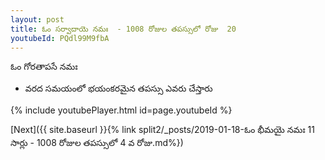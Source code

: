 ```yaml
---
layout: post
title: ఓం సర్వాదాయె నమః  - 1008 రోజుల తపస్సులో రోజు  20
youtubeId: PQdl99M9fbA
---
```

 
 
 ఓం గోరతాపసే నమః  
 
 -  వరద సమయంలో భయంకరమైన తపస్సు ఎవరు చేస్తారు 
 
  
 
  
 
 
 
 
 
 


{% include youtubePlayer.html id=page.youtubeId %}
 
[Next]({{ site.baseurl }}{% link  split2/_posts/2019-01-18-ఓం భీమయై నమః 11  సార్లు - 1008 రోజుల తపస్సులో 4 వ రోజు.md%})
 
